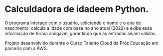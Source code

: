 # Calculdadora de idadeem Python.

O programa interage com o usuário, solictando o nome e o ano de nascimento, calcula a idade com base no ano atual (2022) e exibe essa informação de forma amigável, garantindo que as entradas sejam válidas.

Projeto desenvolvido durante o Curso Talento Cloud da Próz Educação em parceria com a AWS. 
